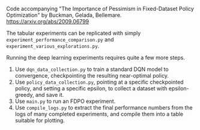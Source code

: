 Code accompanying "The Importance of Pessimism in Fixed-Dataset Policy Optimization" by Buckman, Gelada, Bellemare.
https://arxiv.org/abs/2009.06799

The tabular experiments can be replicated with simply `experiment_performance_comparison.py` and `experiment_various_explorations.py`.

Running the deep learning experiments requires quite a few more steps.

1) Use `dqn_data_collection.py` to train a standard DQN model to convergence, checkpointing the resulting near-optimal policy.
2) Use `policy_data_collection.py`, pointing at a specific checkpointed policy, and setting a specific epsilon, to collect a dataset with epsilon-greedy, and save it.
3) Use `main.py` to run an FDPO experiment.
4) Use `compile_logs.py` to extract the final performance numbers from the logs of many completed experiments, and compile them into a table suitable for plotting.
